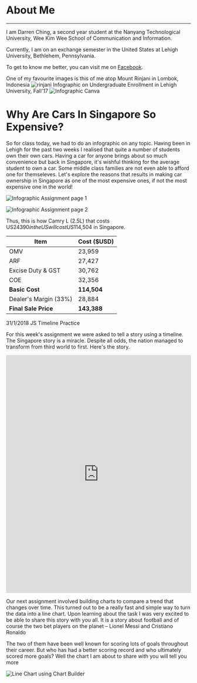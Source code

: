 # About Me
---
I am Darren Ching, a second year student at the Nanyang Technological University, Wee Kim Wee School of Communication and Information.

Currently, I am on an exchange semester in the United States at Lehigh University, Bethlehem, Pennsylvania.

To get to know me better, you can visit me on [Facebook](https://www.facebook.com/manucraze). 

One of my favourite images is this of me atop Mount Rinjani in Lombok, Indonesia
![rinjani](http://rinjaninationalpark.com/wp-content/uploads/2016/09/gunungrinjanilombok21.jpg) 
Infographic on Undergraduate Enrollment in Lehigh University, Fall'17
![Infographic Canva](https://github.com/deechingg/deechingg.github.io/blob/master/economy.png?raw=true)

# Why Are Cars In Singapore So Expensive?

So for class today, we had to do an infographic on any topic. Having been in Lehigh for the past two weeks I realised that quite a number of students own their own cars. Having a car for anyone brings about so much convenience but back in Singapore, it's wishful thinking for the average student to own a car. Some middle class families are not even able to afford one for themseleves. Let's explore the reasons that results in making car ownership in Singapore as one of the most expensive ones, if not the most expensive one in the world! 

![Infographic Assignment page 1](https://github.com/deechingg/deechingg.github.io/blob/master/Infographic%20assignment%20pg1.png?raw=true)

![Infographic Assignment page 2](https://github.com/deechingg/deechingg.github.io/blob/master/Infographic%20Assignment%20pg%202.png?raw=true)

Thus, this is how Camry L (2.5L) that costs US$24390 in the US will cost US$114,504 in Singapore. 

| **Item**  |  **Cost ($USD)** |
| ------------- | ------------- |
| OMV  | 23,959  |
| ARF  | 27,427  |
| Excise Duty & GST  | 30,762  |
| COE  |  32,356 |
| **Basic Cost**  | **114,504**  |
| Dealer's Margin (33%) | 28,884  |
| **Final Sale Price**  |  **143,388**  |

31/1/2018 
JS Timeline Practice 


For this week's assignment we were asked to tell a story using a timeline. The Singapore story is a miracle. Despite all odds, the nation managed to transform from third world to first. Here's the story. 

<iframe src='https://cdn.knightlab.com/libs/timeline3/latest/embed/index.html?source=11K03V2O7eEix_9DHIWqj3YBR9VKLTZ3NLCZ7xCBviIM&font=Default&lang=en&initial_zoom=2&height=650' width='100%' height='650' webkitallowfullscreen mozallowfullscreen allowfullscreen frameborder='0'></iframe>

Our next assignment involved building charts to compare a trend that changes over time. This turned out to be a really fast and simple way to turn the data into a line chart. Upon learning about the task I was very excited to be able to share this story with you all. It is a story about football and of course the two bet players on the planet – Lionel Messi and Cristiano Ronaldo

The two of them have been well known for scoring lots of goals throughout their career. But who has had a better scoring record and who ultimately scored more goals? Well the chart I am about to share with you will tell you more 

![Line Chart using Chart Builder](https://github.com/deechingg/deechingg.github.io/blob/master/Goals.png)



